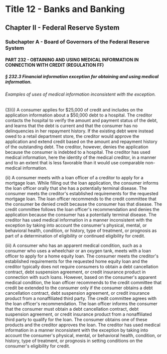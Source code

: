 
# Title 12 - Banks and Banking
## Chapter II - Federal Reserve System
### Subchapter A - Board of Governors of the Federal Reserve System
#### PART 232 - OBTAINING AND USING MEDICAL INFORMATION IN CONNECTION WITH CREDIT (REGULATION FF)
##### § 232.3 Financial information exception for obtaining and using medical information.
###### Examples of uses of medical information inconsistent with the exception.

(3)(i) A consumer applies for $25,000 of credit and includes on the application information about a $50,000 debt to a hospital. The creditor contacts the hospital to verify the amount and payment status of the debt, and learns that the debt is current and that the consumer has no delinquencies in her repayment history. If the existing debt were instead owed to a retail department store, the creditor would approve the application and extend credit based on the amount and repayment history of the outstanding debt. The creditor, however, denies the application because the consumer is indebted to a hospital. The creditor has used medical information, here the identity of the medical creditor, in a manner and to an extent that is less favorable than it would use comparable non-medical information.

(ii) A consumer meets with a loan officer of a creditor to apply for a mortgage loan. While filling out the loan application, the consumer informs the loan officer orally that she has a potentially terminal disease. The consumer meets the creditor's established requirements for the requested mortgage loan. The loan officer recommends to the credit committee that the consumer be denied credit because the consumer has that disease. The credit committee follows the loan officer's recommendation and denies the application because the consumer has a potentially terminal disease. The creditor has used medical information in a manner inconsistent with the exception by taking into account the consumer's physical, mental, or behavioral health, condition, or history, type of treatment, or prognosis as part of a determination of eligibility or continued eligibility for credit.

(iii) A consumer who has an apparent medical condition, such as a consumer who uses a wheelchair or an oxygen tank, meets with a loan officer to apply for a home equity loan. The consumer meets the creditor's established requirements for the requested home equity loan and the creditor typically does not require consumers to obtain a debt cancellation contract, debt suspension agreement, or credit insurance product in connection with such loans. However, based on the consumer's apparent medical condition, the loan officer recommends to the credit committee that credit be extended to the consumer only if the consumer obtains a debt cancellation contract, debt suspension agreement, or credit insurance product from a nonaffiliated third party. The credit committee agrees with the loan officer's recommendation. The loan officer informs the consumer that the consumer must obtain a debt cancellation contract, debt suspension agreement, or credit insurance product from a nonaffiliated third party to qualify for the loan. The consumer obtains one of these products and the creditor approves the loan. The creditor has used medical information in a manner inconsistent with the exception by taking into account the consumer's physical, mental, or behavioral health, condition, or history, type of treatment, or prognosis in setting conditions on the consumer's eligibility for credit.
